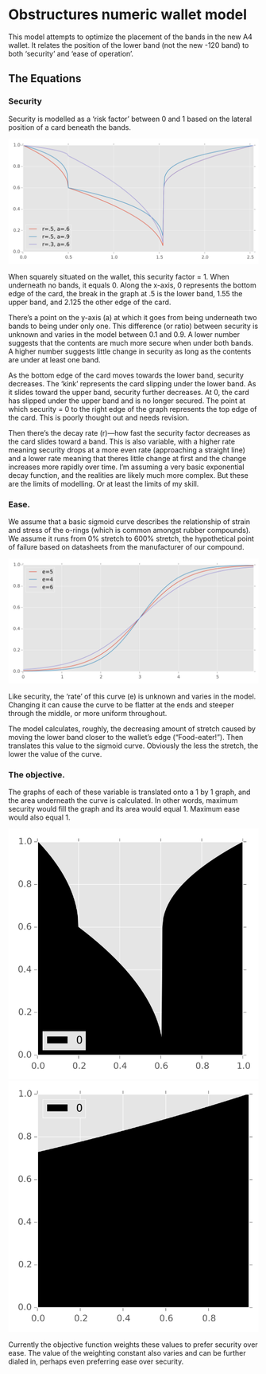 # Obstructures numeric wallet model

This model attempts to optimize the placement of the bands in the new A4
wallet. It relates the position of the lower band (not the new -120 band)
to both ‘security’ and ‘ease of operation’.

## The Equations

### Security

Security is modelled as a ‘risk factor’ between 0 and 1 based on the lateral
position of a card beneath the bands.

![Graph of security function](./obstructures_wallets/images/security.svg)

When squarely situated on the wallet, this security factor = 1. When
underneath no bands, it equals 0. Along the x-axis, 0 represents the bottom
edge of the card, the break in the graph at .5 is the lower band, 1.55 the
upper band, and 2.125 the other edge of the card.

There’s a point on the y-axis (a) at which it goes from being underneath
two bands to being under only one. This difference (or ratio) between
security is unknown and varies in the model between 0.1 and 0.9. A lower
number suggests that the contents are much more secure when under both bands.
A higher number suggests little change in security as long as the contents
are under at least one band.

As the bottom edge of the card moves towards the lower band, security
decreases. The ‘kink’ represents the card slipping under the lower band.
As it slides toward the upper band, security further decreases. At 0, the
card has slipped under the upper band and is no longer secured. The point
at which security = 0 to the right edge of the graph represents the top edge
of the card. This is poorly thought out and needs revision.

Then there’s the decay rate (r)—how fast the security factor decreases as
the card slides toward a band. This is also variable, with a higher rate
meaning security drops at a more even rate (approaching a straight line)
and a lower rate meaning that theres little change at first and the change
increases more rapidly over time. I’m assuming a very basic exponential
decay function, and the realities are likely much more complex. But these
are the limits of modelling. Or at least the limits of my skill.

### Ease.

We assume that a basic sigmoid curve describes the relationship of strain
and stress of the o-rings (which is common amongst rubber compounds). We
assume it runs from 0% stretch to 600% stretch, the hypothetical point
of failure based on datasheets from the manufacturer of our compound.

![Graph of elasticity function](./obstructures_wallets/images/elasticity.svg)

Like security, the ‘rate’ of this curve (e) is unknown and varies in the
model. Changing it can cause the curve to be flatter at the ends and steeper
through the middle, or more uniform throughout.

The model calculates, roughly, the decreasing amount of stretch caused by
moving the lower band closer to the wallet’s edge (“Food-eater!”). Then
translates this value to the sigmoid curve. Obviously the less the stretch,
the lower the value of the curve.

### The objective.

The graphs of each of these variable is translated onto a 1 by 1 graph,
and the area underneath the curve is calculated. In other words, maximum
security would fill the graph and its area would equal 1. Maximum ease
would also equal 1.

![Area of security](./obstructures_wallets/images/security_area.svg)
![Area of elasticity](./obstructures_wallets/images/elasticity_area.svg)

Currently the objective function weights these values to prefer security
over ease. The value of the weighting constant also varies and can be
further dialed in, perhaps even preferring ease over security.